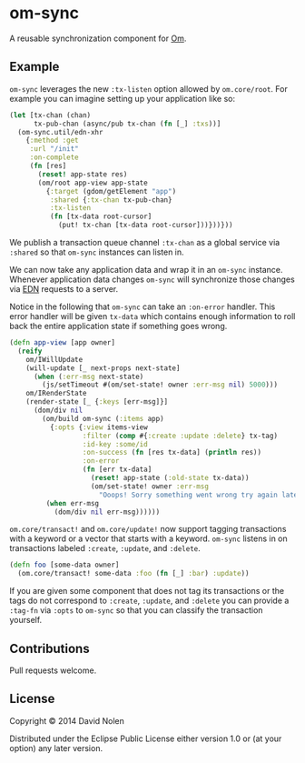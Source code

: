 # om-sync

A reusable synchronization component for
[Om](http://github.com/swannodette/om).

## Example

`om-sync` leverages the new `:tx-listen` option allowed by
`om.core/root`. For example you can imagine setting up your
application like so:

```clj
(let [tx-chan (chan)
      tx-pub-chan (async/pub tx-chan (fn [_] :txs))]
  (om-sync.util/edn-xhr
    {:method :get
     :url "/init"
     :on-complete
     (fn [res]
       (reset! app-state res)
       (om/root app-view app-state
         {:target (gdom/getElement "app")
          :shared {:tx-chan tx-pub-chan}
          :tx-listen
          (fn [tx-data root-cursor]
            (put! tx-chan [tx-data root-cursor]))}))}))
```

We publish a transaction queue channel `:tx-chan` as a global service
via `:shared` so that `om-sync` instances can listen in.

We can now take any application data and wrap it in an `om-sync`
instance. Whenever application data changes `om-sync` will synchronize
those changes via [EDN](http://github.com/edn-format/edn) requests to
a server.

Notice in the following that `om-sync` can take an `:on-error`
handler. This error handler will be given `tx-data` which contains
enough information to roll back the entire application state if
something goes wrong.

```clj
(defn app-view [app owner]
  (reify
    om/IWillUpdate
    (will-update [_ next-props next-state]
      (when (:err-msg next-state)
        (js/setTimeout #(om/set-state! owner :err-msg nil) 5000)))
    om/IRenderState
    (render-state [_ {:keys [err-msg]}]
      (dom/div nil
        (om/build om-sync (:items app)
          {:opts {:view items-view
                  :filter (comp #{:create :update :delete} tx-tag)
                  :id-key :some/id
                  :on-success (fn [res tx-data] (println res))
                  :on-error
                  (fn [err tx-data]
                    (reset! app-state (:old-state tx-data))
                    (om/set-state! owner :err-msg
                      "Ooops! Sorry something went wrong try again later."))}})
         (when err-msg
           (dom/div nil err-msg))))))
```

`om.core/transact!` and `om.core/update!` now support tagging
transactions with a keyword or a vector that starts with a
keyword. `om-sync` listens in on transactions labeled `:create`,
`:update`, and `:delete`.

```clj
(defn foo [some-data owner]
  (om.core/transact! some-data :foo (fn [_] :bar) :update))
```

If you are given some component that does not tag its transactions or
the tags do not correspond to `:create`, `:update`, and `:delete` you
can provide a `:tag-fn` via `:opts` to `om-sync` so that you can
classify the transaction yourself.

## Contributions

Pull requests welcome.

## License

Copyright © 2014 David Nolen

Distributed under the Eclipse Public License either version 1.0 or (at
your option) any later version.
